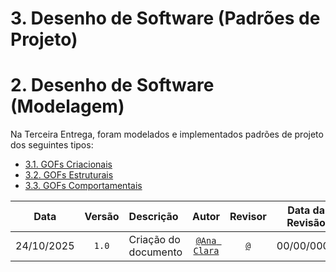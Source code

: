# 3. Desenho de Software (Padrões de Projeto)

# 2. Desenho de Software (Modelagem)

Na Terceira Entrega, foram modelados e implementados padrões de projeto dos seguintes tipos:

- [3.1. GOFs Criacionais](https://unbarqdsw2025-2-turma01.github.io/2025.2-T01-G7_PodePedirFCTE_Entrega_03/#/PadroesDeProjeto/Criacionais/3.1.GoFsCriacionais)
- [3.2. GOFs Estruturais](https://unbarqdsw2025-2-turma01.github.io/2025.2-T01-G7_PodePedirFCTE_Entrega_03/#/PadroesDeProjeto/Estruturais/3.2.GoFsEstruturais)
- [3.3. GOFs Comportamentais](https://unbarqdsw2025-2-turma01.github.io/2025.2-T01-G7_PodePedirFCTE_Entrega_03/#/PadroesDeProjeto/Comportamentais/3.3.GoFsComportamentais)

| **Data**       | **Versão** | **Descrição**                         | **Autor**                                      | **Revisor**                                      | **Data da Revisão** |
| :--------: | :----: | :-------------------------------- | :----------------------------------------: | :----------------------------------------: | :-------------: |
| 24/10/2025 |  `1.0`   | Criação do documento | [`@Ana Clara`](https://github.com/anabborges) | [`@`](https://github.com/) |   00/00/0000    |

